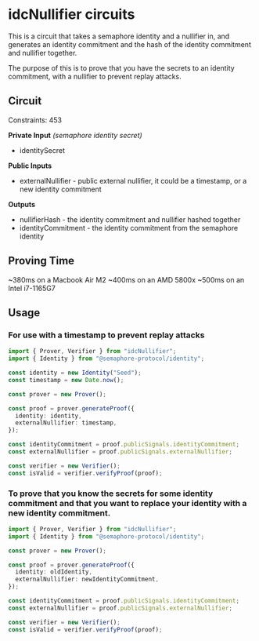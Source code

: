 # idcNullifier circuits

This is a circuit that takes a semaphore identity and a nullifier in, and generates an identity commitment and the hash of the identity commitment and nullifier together.

The purpose of this is to prove that you have the secrets to an identity commitment, with a nullifier to prevent replay attacks.

## Circuit

Constraints: 453

**Private Input**
_(semaphore identity secret)_

- identitySecret

**Public Inputs**

- externalNullifier - public external nullifier, it could be a timestamp, or a new identity commitment

**Outputs**

- nullifierHash - the identity commitment and nullifier hashed together
- identityCommitment - the identity commitment from the semaphore identity

## Proving Time

~380ms on a Macbook Air M2
~400ms on an AMD 5800x
~500ms on an Intel i7-1165G7

## Usage

### For use with a timestamp to prevent replay attacks

```ts
import { Prover, Verifier } from "idcNullifier";
import { Identity } from "@semaphore-protocol/identity";

const identity = new Identity("Seed");
const timestamp = new Date.now();

const prover = new Prover();

const proof = prover.generateProof({
  identity: identity,
  externalNullifier: timestamp,
});

const identityCommitment = proof.publicSignals.identityCommitment;
const externalNullifier = proof.publicSignals.externalNullifier;

const verifier = new Verifier();
const isValid = verifier.verifyProof(proof);
```

### To prove that you know the secrets for some identity commitment and that you want to replace your identity with a new identity commitment.
```ts
import { Prover, Verifier } from "idcNullifier";
import { Identity } from "@semaphore-protocol/identity";

const prover = new Prover();

const proof = prover.generateProof({
  identity: oldIdentity,
  externalNullifier: newIdentityCommitment,
});

const identityCommitment = proof.publicSignals.identityCommitment;
const externalNullifier = proof.publicSignals.externalNullifier;

const verifier = new Verifier();
const isValid = verifier.verifyProof(proof);
```
